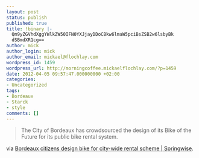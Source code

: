 ```yaml
---
layout: post
status: publish
published: true
title: !binary |-
  Qm9yZGVhdXggYWlkZW50IFN0YXJjayDDoCBkw6lmaW5pciBsZSB2w6lsbyBk
  dSBmdXR1cg==
author: mick
author_login: mick
author_email: mickael@flochlay.com
wordpress_id: 1459
wordpress_url: http://morningcoffee.mickaelflochlay.com/?p=1459
date: 2012-04-05 09:57:47.000000000 +02:00
categories:
- Uncategorized
tags:
- Bordeaux
- Starck
- style
comments: []
---
```

<blockquote>The City of Bordeaux has crowdsourced the design of its Bike of the Future for its public bike rental system.</blockquote>
via <a href="http://www.springwise.com/government/bordeaux-citizens-design-bike-city-wide-rental-scheme-2/?utm_source=feedburner&amp;utm_medium=feed&amp;utm_campaign=Feed%3A+springwise+%28Springwise%29&amp;utm_content=Google+Reader">Bordeaux citizens design bike for city-wide rental scheme | Springwise</a>.
